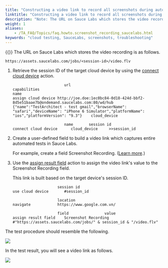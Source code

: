 ```yaml
--- 
title: "Constructing a video link to record all screenshots during automation in Sauce Labs"
linktitle: "Constructing a video link to record all screenshots during automation in Sauce Labs"
description: "Note: The URL on Sauce Labs which stores the video recording is as follows. https://assets.saucelabs.com/jobs/&lt;session-id&gt;/video.flv Retrieve the session ID of the target cloud device by using the ..."
weight: 1
aliases: 
    - /TA_FAQ/Topics/faq.howto.screenshot_recording_saucelabs.html
keywords: "cloud testing, SauceLabs, screenshots, troubleshooting"
---
```


{{<note>}} The URL on Sauce Labs which stores the video recording is as follows.

```
https://assets.saucelabs.com/jobs/<session-id>/video.flv
```

1.  Retrieve the session ID of the target cloud device by using the [connect cloud device](/automation-guide/action-based-testing-language/built-in-actions/system-actions/device/connect-cloud-device) action.

    ```
    	                   url	                                                                              capabilities                                                                                                                                       name 
    assign cloud device	http://joe.doe:1ec0bc84-0d18-424d-bbf2-8d5e51baae7b@ondemand.saucelabs.com:80/wd/hub    {"name":"TestArchitect - test gmail","browserName": "safari","deviceName": "iPhone 6 Simulator","platformName": "ios","platformVersion": "9.3"}    cloud_device
    		
    	                   name	      session id
    connect cloud device      cloud_device     >>session_id
    ```

2.  Create a user-defined field to build a video link which captures entire automated tests in Sauce Labs.

    For example, create a field Screenshot Recording. \([Learn more](/administration-guide/user-defined-fields/creating-a-user-defined-field).\)

3.  Use the [assign result field](/automation-guide/action-based-testing-language/built-in-actions/test-support-actions/reporting-and-formatting/assign-result-field) action to assign the video link's value to the Screenshot Recording field.

    This link is built based on the target device's session ID.

    ```
    	                session id		
    use cloud device       #session_id		
    					
    	                location	
    navigate	        https://www.google.com.vn/		
    			
    	                field	             value	
    assign result field    Screenshot Recording     #"https://assets.saucelabs.com/jobs/" & session_id & "/video.flv"	
    ```


The test procedure should resemble the following.

![](/images/TA_FAQ/Images/bia_assign_cloud_device_saucelabs_2_pgn.png)

In the test result, you will see a video link as follows.

![](/images/TA_FAQ/Images/Saucelabs_video_link.png)



